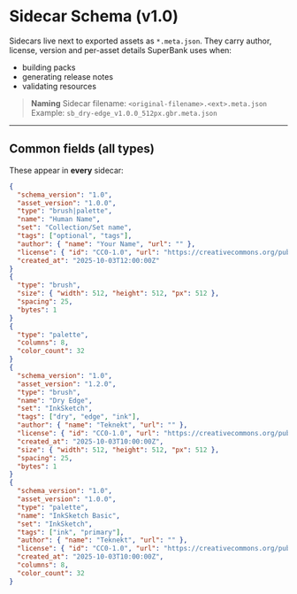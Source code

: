 # Sidecar Schema (v1.0)

Sidecars live next to exported assets as `*.meta.json`. They carry author, license, version and per-asset details SuperBank uses when:

- building packs
- generating release notes
- validating resources

> **Naming**
> Sidecar filename: `<original-filename>.<ext>.meta.json`
> Example: `sb_dry-edge_v1.0.0_512px.gbr.meta.json`

---

## Common fields (all types)

These appear in **every** sidecar:

```json
{
  "schema_version": "1.0",
  "asset_version": "1.0.0",
  "type": "brush|palette",
  "name": "Human Name",
  "set": "Collection/Set name",
  "tags": ["optional", "tags"],
  "author": { "name": "Your Name", "url": "" },
  "license": { "id": "CC0-1.0", "url": "https://creativecommons.org/publicdomain/zero/1.0/" },
  "created_at": "2025-10-03T12:00:00Z"
}
{
  "type": "brush",
  "size": { "width": 512, "height": 512, "px": 512 },
  "spacing": 25,
  "bytes": 1
}
{
  "type": "palette",
  "columns": 8,
  "color_count": 32
}
{
  "schema_version": "1.0",
  "asset_version": "1.2.0",
  "type": "brush",
  "name": "Dry Edge",
  "set": "InkSketch",
  "tags": ["dry", "edge", "ink"],
  "author": { "name": "Teknekt", "url": "" },
  "license": { "id": "CC0-1.0", "url": "https://creativecommons.org/publicdomain/zero/1.0/" },
  "created_at": "2025-10-03T10:00:00Z",
  "size": { "width": 512, "height": 512, "px": 512 },
  "spacing": 25,
  "bytes": 1
}
{
  "schema_version": "1.0",
  "asset_version": "1.0.0",
  "type": "palette",
  "name": "InkSketch Basic",
  "set": "InkSketch",
  "tags": ["ink", "primary"],
  "author": { "name": "Teknekt", "url": "" },
  "license": { "id": "CC0-1.0", "url": "https://creativecommons.org/publicdomain/zero/1.0/" },
  "created_at": "2025-10-03T10:00:00Z",
  "columns": 8,
  "color_count": 32
}
```
